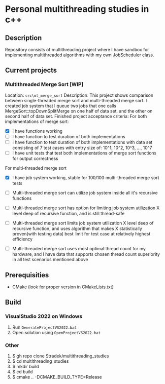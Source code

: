 # Personal multithreading studies in c++
## Description
Repository consists of multithreading project where I have sandbox for implementing multithreaded algorithms with my own JobScheduler class.

## Current projects
### Multithreaded Merge Sort [WIP]
Location: `src\mt_merge_sort`
Description: This project shows comparison between single-threaded merge sort and multi-threaded merge sort. I created job system that I queue two jobs that one calls MergeSort::topDownSplitMerge on one half of data set, and the other on second half of data set.
Finished project acceptance criteria:
  For both implementations of merge sort:
  - [x] I have functions working
  - [ ] I have function to test duration of both implementations
  - [ ] I have function to test duration of both implementations with data set consisting of 7 test cases with entry size of: 10^1, 10^2, 10^3, ..., 10^7
  - [ ] I have unit tests that test both implementations of merge sort functions for output correctness
  
  For multi-threaded merge sort
  - [x] I have job system working, stable for 100/100 multi-threaded merge sort tests
  - [ ] Multi-threaded merge sort can utilize job system inside all it's recursive functions
  - [ ] Multi-threaded merge sort has option for limiting job system utilization X level deep of recursive function, and is still thread-safe
  - [ ] Multi-threaded merge sort limits job system utilization X level deep of recursive function, and uses algorithm that makes X statistically proven(with testing data) best limit for test case at relatively highest efficiency
  - [ ] Multi-threaded merge sort uses most optimal thread count for my hardware, and I have data that supports chosen thread count superiority in all test scenarios mentioned above


## Prerequisities
- CMake (look for proper version in CMakeLists.txt) 

## Build
### VisualStudio 2022 on Windows
1. Run `GenerateProjectVS2022.bat`
2. Open solution using `OpenProjectVS2022.bat`

### Other
1. $ gh repo clone Stradek/multithreading_studies
2. $ cd multithreading_studies
3. $ mkdir build
4. $ cd build
5. $ cmake .. -DCMAKE_BUILD_TYPE=Release
